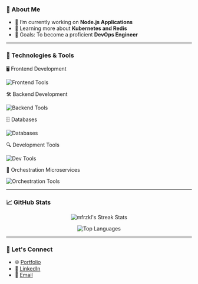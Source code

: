 ### 🌱 About Me

- 🔭 I’m currently working on **Node.js Applications**
- 🌱 Learning more about **Kubernetes and Redis**
- 🎯 Goals: To become a proficient **DevOps Engineer**

---

### 🔧 Technologies & Tools

🖥️ Frontend Development
<p align="left"> <img src="https://skillicons.dev/icons?i=react,tailwindcss,scss,css,html,vite" alt="Frontend Tools" /> </p>

🛠️ Backend Development
<p align="left"> <img src="https://skillicons.dev/icons?i=nodejs,express,typescript,javascript,python" alt="Backend Tools" /> </p>

🗄️ Databases
<p align="left"> <img src="https://skillicons.dev/icons?i=postgresql,mongodb,mysql" alt="Databases" /> </p>

🔍 Development Tools
<p align="left"> <img src="https://skillicons.dev/icons?i=git,docker,trello" alt="Dev Tools" /> </p>

🚀 Orchestration Microservices
<p align="left"> <img src="https://skillicons.dev/icons?i=kubernetes" alt="Orchestration Tools" /> </p>

---

### 📈 GitHub Stats

<p align="center">
  <img src="https://github-readme-streak-stats.herokuapp.com/?user=mfrzkl&theme=tokyonight" alt="mfrzkl's Streak Stats" />
</p>
<p align="center">
  <img src="https://github-readme-stats.vercel.app/api/top-langs?username=mfrzkl&hide=java,html,css.scss,makefile,asp.net&layout=compact&theme=tokyonight" alt="Top Languages" />
</p>

---

### 🤝 Let's Connect

- 🌐 [Portfolio](https://your-portfolio-link.com)
- 💼 [LinkedIn](https://linkedin.com/in/mfrzkl)
- 📧 [Email](mailto:your-email@example.com)
